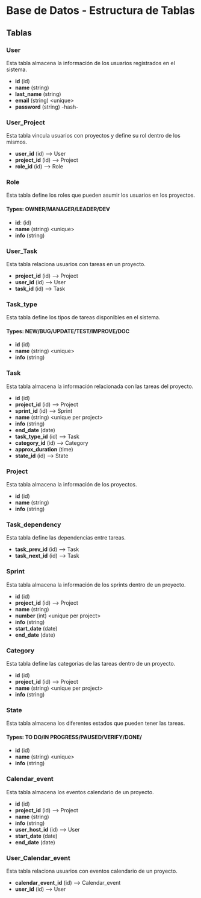 # Base de Datos - Estructura de Tablas

## Tablas

### User
Esta tabla almacena la información de los usuarios registrados en el sistema.

- **id** (id)
- **name** (string)
- **last_name** (string)
- **email** (string) \<unique\>
- **password** (string) -hash-

### User_Project
Esta tabla vincula usuarios con proyectos y define su rol dentro de los mismos.

- **user_id** (id) --> User
- **project_id** (id) --> Project
- **role_id** (id) --> Role

### Role
Esta tabla define los roles que pueden asumir los usuarios en los proyectos.

#### Types: OWNER/MANAGER/LEADER/DEV

- **id**: (id)
- **name** (string) \<unique\>
- **info** (string)

### User_Task
Esta tabla relaciona usuarios con tareas en un proyecto.

- **project_id** (id) --> Project
- **user_id** (id) --> User
- **task_id** (id) --> Task

### Task_type
Esta tabla define los tipos de tareas disponibles en el sistema.

#### Types: NEW/BUG/UPDATE/TEST/IMPROVE/DOC

- **id** (id)
- **name** (string) \<unique\>
- **info** (string)

### Task
Esta tabla almacena la información relacionada con las tareas del proyecto.

- **id** (id)
- **project_id** (id) --> Project
- **sprint_id** (id) --> Sprint
- **name** (string) \<unique per project\>
- **info** (string)
- **end_date** (date)
- **task_type_id** (id) --> Task
- **category_id** (id) --> Category
- **approx_duration** (time)
- **state_id** (id) --> State

### Project
Esta tabla almacena la información de los proyectos.

- **id** (id)
- **name** (string)
- **info** (string)

### Task_dependency
Esta tabla define las dependencias entre tareas.

- **task_prev_id** (id) --> Task
- **task_next_id** (id) --> Task

### Sprint
Esta tabla almacena la información de los sprints dentro de un proyecto.

- **id** (id)
- **project_id** (id) --> Project
- **name** (string)
- **number** (int) \<unique per project\>
- **info** (string)
- **start_date** (date)
- **end_date** (date)

### Category
Esta tabla define las categorías de las tareas dentro de un proyecto.

- **id** (id)
- **project_id** (id) --> Project
- **name** (string) \<unique per project\>
- **info** (string)

### State
Esta tabla almacena los diferentes estados que pueden tener las tareas.

#### Types: TO DO/IN PROGRESS/PAUSED/VERIFY/DONE/

- **id** (id)
- **name** (string) \<unique\>
- **info** (string)

### Calendar_event
Esta tabla almacena los eventos calendario de un proyecto.

- **id** (id)
- **project_id** (id) --> Project
- **name** (string)
- **info** (string)
- **user_host_id** (id) --> User
- **start_date** (date)
- **end_date** (date)

### User_Calendar_event
Esta tabla relaciona usuarios con eventos calendario de un proyecto.

- **calendar_event_id** (id) --> Calendar_event
- **user_id** (id) --> User
